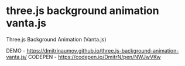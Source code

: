 # three.js background animation vanta.js
Three.js Background Animation (Vanta.js)

DEMO - https://dmitrinaumov.github.io/three.js-background-animation-vanta.js/
CODEPEN - https://codepen.io/DmitrN/pen/NWJwVKw